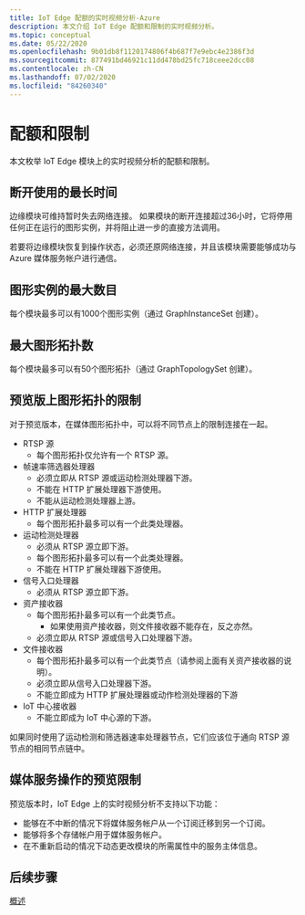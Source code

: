 ```yaml
---
title: IoT Edge 配额的实时视频分析-Azure
description: 本文介绍 IoT Edge 配额和限制的实时视频分析。
ms.topic: conceptual
ms.date: 05/22/2020
ms.openlocfilehash: 9b01db8f1120174806f4b687f7e9ebc4e2386f3d
ms.sourcegitcommit: 877491bd46921c11dd478bd25fc718ceee2dcc08
ms.contentlocale: zh-CN
ms.lasthandoff: 07/02/2020
ms.locfileid: "84260340"
---
```

# <a name="quotas-and-limitations"></a>配额和限制

本文枚举 IoT Edge 模块上的实时视频分析的配额和限制。

## <a name="maximum-period-of-disconnected-use"></a>断开使用的最长时间

边缘模块可维持暂时失去网络连接。 如果模块的断开连接超过36小时，它将停用任何正在运行的图形实例，并将阻止进一步的直接方法调用。

若要将边缘模块恢复到操作状态，必须还原网络连接，并且该模块需要能够成功与 Azure 媒体服务帐户进行通信。

## <a name="maximum-number-of-graph-instances"></a>图形实例的最大数目

每个模块最多可以有1000个图形实例（通过 GraphInstanceSet 创建）。

## <a name="maximum-number-of-graph-topologies"></a>最大图形拓扑数

每个模块最多可以有50个图形拓扑（通过 GraphTopologySet 创建）。

## <a name="limitations-on-graph-topologies-at-preview"></a>预览版上图形拓扑的限制

对于预览版本，在媒体图形拓扑中，可以将不同节点上的限制连接在一起。

* RTSP 源
   * 每个图形拓扑仅允许有一个 RTSP 源。
* 帧速率筛选器处理器
   * 必须立即从 RTSP 源或运动检测处理器下游。
   * 不能在 HTTP 扩展处理器下游使用。
   * 不能从运动检测处理器上游。
* HTTP 扩展处理器
   * 每个图形拓扑最多可以有一个此类处理器。
* 运动检测处理器
   * 必须从 RTSP 源立即下游。
   * 每个图形拓扑最多可以有一个此类处理器。
   * 不能在 HTTP 扩展处理器下游使用。
* 信号入口处理器
   * 必须从 RTSP 源立即下游。
* 资产接收器 
   * 每个图形拓扑最多可以有一个此类节点。
      * 如果使用资产接收器，则文件接收器不能存在，反之亦然。
   * 必须立即从 RTSP 源或信号入口处理器下游。
* 文件接收器
   * 每个图形拓扑最多可以有一个此类节点（请参阅上面有关资产接收器的说明）。
   * 必须立即从信号入口处理器下游。
   * 不能立即成为 HTTP 扩展处理器或动作检测处理器的下游
* IoT 中心接收器
   * 不能立即成为 IoT 中心源的下游。

如果同时使用了运动检测和筛选器速率处理器节点，它们应该位于通向 RTSP 源节点的相同节点链中。

## <a name="limitations-on-media-service-operations-at-preview"></a>媒体服务操作的预览限制

预览版本时，IoT Edge 上的实时视频分析不支持以下功能：

* 能够在不中断的情况下将媒体服务帐户从一个订阅迁移到另一个订阅。
* 能够将多个存储帐户用于媒体服务帐户。
* 在不重新启动的情况下动态更改模块的所需属性中的服务主体信息。

## <a name="next-steps"></a>后续步骤

[概述](overview.md)
